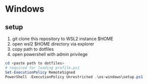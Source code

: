 # Windows

## setup

1. git clone this repository to WSL2 instance $HOME
2. open wsl2 $HOME directory via explorer
3. copy path to dotfiles
4. open powershell with admin privilege

```powershell
cd <paste path to dotfiles>
# required for loading profile.ps1
Set-ExecutionPolicy RemoteSigned
PowerShell -ExecutionPolicy Unrestricted .\os-windows\setup.ps1
```
